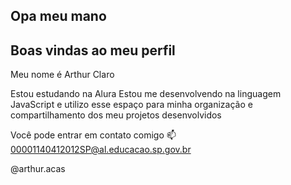 ## Opa meu mano 

## Boas vindas ao meu perfil 
Meu nome é Arthur Claro

Estou estudando na Alura
Estou me desenvolvendo na linguagem JavaScript e
utilizo esse espaço para minha organização e compartilhamento dos meu projetos desenvolvidos

Você pode entrar em contato comigo 📫
00001140412012SP@al.educacao.sp.gov.br

@arthur.acas
